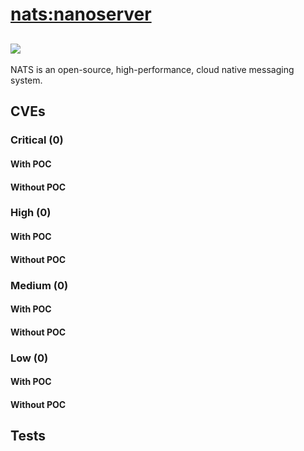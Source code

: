 # [nats:nanoserver](https://hub.docker.com/_/nats?tab=tags)
![](https://img.shields.io/static/v1?label=tag&message=nanoserver&color=blue)
---
<p>
NATS is an open-source, high-performance, cloud native messaging system.
</p>

## CVEs
### Critical (0)
#### With POC

#### Without POC


### High (0)
#### With POC

#### Without POC


### Medium (0)
#### With POC

#### Without POC


### Low (0)
#### With POC

#### Without POC


## Tests
